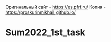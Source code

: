 Оригинальный сайт - https://es.pfrf.ru/
Копия - https://proskurinmikhail.github.io/

# Sum2022_1st_task
